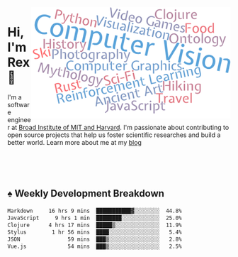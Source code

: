 <img src="https://raw.githubusercontent.com/rexwangcc/rexwangcc/master/myself.png" alt="Rex!" width="450" height="250" align="right">

# Hi, I'm Rex 👋

I'm a software engineer at [Broad Institute of MIT and Harvard](https://www.broadinstitute.org/). I'm passionate about contributing to open source projects that help us foster scientific researches and build a better world. Learn more about me at my [blog](https://rexwang.cc)

<br>
<br>
<br>

<table>
<tr valign="top" width="50%">
<!-- <td > -->

## ♠ Weekly Development Breakdown

<!-- code_time starts -->

```text
Markdown     16 hrs 9 mins  ███████████▓░░░░░░░░  44.8%
JavaScript     9 hrs 1 min  ████████░░░░░░░░░░░░  25.0%
Clojure      4 hrs 17 mins  █████▒░░░░░░░░░░░░░░  11.9%
Stylus        1 hr 56 mins  ████░░░░░░░░░░░░░░░░   5.4%
JSON               59 mins  ███▒░░░░░░░░░░░░░░░░   2.8%
Vue.js             54 mins  ███▒░░░░░░░░░░░░░░░░   2.5%
```

<!-- code_time ends -->

<!-- Placeholder for my Game statuses -->

<!-- <td valign="top" width="50%">

#### ♦ My Personal Progress

</td> -->

</tr>
</table>

